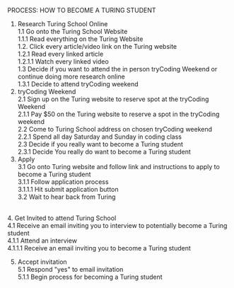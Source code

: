 PROCESS: HOW TO BECOME A TURING STUDENT
1. Research Turing School Online<br />
  1.1 Go onto the Turing School Website<br />
      1.1.1 Read everything on the Turing Website<br />
  1.2. Click every article/video link on the Turing website<br />
      1.2.1 Read every linked article<br />
      1.2.1.1 Watch every linked video<br />
  1.3 Decide if you want to attend the in person tryCoding Weekend or continue doing more research online<br />
      1.3.1 Decide to attend tryCoding weekend
      <br />
2. tryCoding Weekend<br />
  2.1 Sign up on the Turing website to reserve spot at the tryCoding Weekend<br />
    2.1.1 Pay $50 on the Turing website to reserve a spot in the tryCoding weekend<br />
  2.2 Come to Turing School address on chosen tryCoding weekend<br />
    2.2.1 Spend all day Saturday and Sunday in coding class<br />
  2.3 Decide if you really want to become a Turing student<br />
    2.3.1 Decide You really do want to become a Turing student
    <br />
3. Apply<br />
  3.1 Go onto Turing website and follow link and instructions to apply to become a Turing student <br />
    3.1.1 Follow application process<br />
      3.1.1.1 Hit submit application button<br />
  3.2 Wait to hear back from Turing  
  <br />  
4. Get Invited to attend Turing School<br />
  4.1 Receive an email inviting you to interview to potentially become a Turing student<br />
    4.1.1 Attend an interview<br />
      4.1.1.1 Receive an email inviting you to become a Turing student
      <br />

5. Accept invitation<br />
  5.1 Respond "yes" to email invitation<br />
    5.1.1 Begin process for becoming a Turing student
